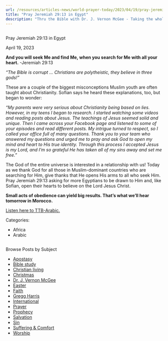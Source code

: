 ```yaml
---
url: /resources/articles-news/world-prayer-today/2023/04/19/pray-jeremiah-29-13-in-egypt
title: "Pray Jeremiah 29:13 in Egypt"
description: "Thru the Bible with Dr. J. Vernon McGee - Taking the whole Word to the whole world"
---
```







## 
 Pray Jeremiah 29:13 in Egypt


April 19, 2023
![]()




**And you will seek Me and find Me, when you search for Me with all your heart.** -Jeremiah 29:13

*“The Bible is corrupt … Christians are polytheistic, they believe in three gods!”*

These are a couple of the biggest misconceptions Muslim youth are often taught about Christianity. Sofian says he heard these explanations, too, but began to wonder:

*“My parents were very serious about Christianity being based on lies. However, in my teens I began to research. I started watching some videos and reading posts about Jesus. The teachings of Jesus seemed solid and unique. Then I came across your Facebook page and listened to some of your episodes and read different posts. My intrigue turned to respect, so I called your office full of many questions. Thank you to your team who answered my questions and urged me to pray and ask God to open my mind and heart to His true identity. Through this process I accepted Jesus is my Lord, and I’m so grateful He has taken all of my sins away and set me free.”*

The God of the entire universe is interested in a relationship with us! Today as we thank God for all those in Muslim-dominant countries who are searching for Him, give thanks that He opens His arms to all who seek Him. Pray Jeremiah 29:13 asking for more Egyptians to be drawn to Him and, like Sofian, open their hearts to believe on the Lord Jesus Christ.

**Small acts of obedience can yield big results. That’s what we’ll hear tomorrow in Morocco.**

[Listen here to TTB-Arabic.](https://ttb.twr.org/home/day,0411/language,ARB)



Categories: 


* Africa
* Arabic









## 
 Browse Posts by Subject


* [Apostasy](/resources/articles-news/-in-tags/tags/Apostasy)
* [Bible study](/resources/articles-news/-in-tags/tags/Bible-study)
* [Christian living](/resources/articles-news/-in-tags/tags/Christian-living)
* [Christmas](/resources/articles-news/-in-tags/tags/Christmas)
* [Dr. J. Vernon McGee](/resources/articles-news/-in-tags/tags/Dr-J-Vernon-McGee)
* [Easter](/resources/articles-news/-in-tags/tags/easter)
* [Faith](/resources/articles-news/-in-tags/tags/Faith)
* [Gregg Harris](/resources/articles-news/-in-tags/tags/Gregg-Harris)
* [International](/resources/articles-news/-in-tags/tags/International)
* [Prayer](/resources/articles-news/-in-tags/tags/prayer)
* [Prophecy](/resources/articles-news/-in-tags/tags/Prophecy)
* [Salvation](/resources/articles-news/-in-tags/tags/Salvation)
* [Sin](/resources/articles-news/-in-tags/tags/sin)
* [Suffering & Comfort](/resources/articles-news/-in-tags/tags/Suffering-Comfort)
* [Worship](/resources/articles-news/-in-tags/tags/worship)






